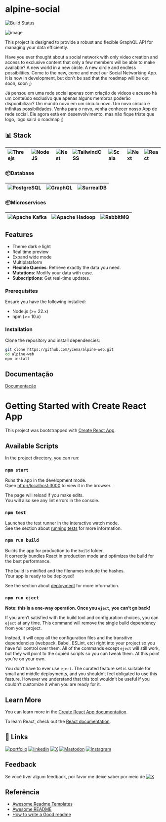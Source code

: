 # alpine-social

![Build Status](https://img.shields.io/badge/build-passing-brightgreen)

![image](static/assets/images/woman-doing-beauty-vlog.jpg)

This project is designed to provide a robust and flexible GraphQL API for managing your data efficiently.

Have you ever thought about a social network with only video creation and access to exclusive content that only a few members will be able to make available? A new world in a new circle. A new circle and endless possibilities. Come to the new, come and meet our Social Networking App.
It is now in development, but don't be sad that the roadmap will be out soon, soon ;)

Já pensou em uma rede social apenas com criação de vídeos e acesso há um conteúdo exclusivo que apenas alguns membros poderão disponibilizar? Um mundo novo em um círculo novo. Um novo círculo e infinitas possibilidades. Venha para o novo, venha conhecer nosso App de rede social.
Ele agora está em desenvolvimento, mas não fique triste que logo, logo sairá o roadmap ;)










## 📊 Stack
| ![Threejs](https://img.shields.io/badge/threejs-black?style=for-the-badge&logo=three.js&logoColor=white) | ![NodeJS](https://img.shields.io/badge/node.js-6DA55F?style=for-the-badge&logo=node.js&logoColor=white) | ![Nest](https://img.shields.io/badge/nestjs-%23E0234E.svg?style=for-the-badge&logo=nestjs&logoColor=white) | ![TailwindCSS](https://img.shields.io/badge/tailwindcss-%2338B2AC.svg?style=for-the-badge&logo=tailwind-css&logoColor=white) | ![Scala](https://img.shields.io/badge/scala-%23DC322F.svg?style=for-the-badge&logo=scala&logoColor=white) | ![Next](https://img.shields.io/badge/Next-black?style=for-the-badge&logo=next.js&logoColor=white) | ![React](https://img.shields.io/badge/react-%2320232a.svg?style=for-the-badge&logo=react&logoColor=%2361DAFB) |
| :---------- | :--------- | :---|:---|:--|:---|:----

 
### 📦Database

| ![PostgreSQL](https://img.shields.io/badge/PostgreSQL-000?style=for-the-badge&logo=postgresql) | ![GraphQL](https://img.shields.io/badge/GraphQl-E10098?style=for-the-badge&logo=graphql&logoColor=white) | ![SurrealDB](https://img.shields.io/badge/SurrealDB-FF00A0?style=for-the-badge&logo=surrealdb&logoColor=white) |
| :------ | :------ | :----- |

### 📦Microservices

| ![Apache Kafka](https://img.shields.io/badge/Apache%20Kafka-000?style=for-the-badge&logo=apachekafka) | ![Apache Hadoop](https://img.shields.io/badge/Apache%20Hadoop-66CCFF?style=for-the-badge&logo=apachehadoop&logoColor=black) | ![RabbitMQ](https://img.shields.io/badge/Rabbitmq-FF6600?style=for-the-badge&logo=rabbitmq&logoColor=white) |
| :------ | :------ | :---


## Features

- Theme dark e light
- Real time preview
- Expand wide mode
- Multiplataform
- **Flexible Queries**: Retrieve exactly the data you need.
- **Mutations**: Modify your data with ease.
- **Subscriptions**: Get real-time updates.

### Prerequisites

Ensure you have the following installed:

- Node.js (>= 22.x)
- npm (>= 10.x)

### Installation

Clone the repository and install dependencies:

```bash
git clone https://github.com/ycema/alpine-web.git
cd alpine-web
npm install
```


## Documentação

[Documentação](https://link-da-documentação)

# Getting Started with Create React App

This project was bootstrapped with [Create React App](https://github.com/facebook/create-react-app).

## Available Scripts

In the project directory, you can run:

### `npm start`

Runs the app in the development mode.\
Open [http://localhost:3000](http://localhost:3000) to view it in the browser.

The page will reload if you make edits.\
You will also see any lint errors in the console.

### `npm test`

Launches the test runner in the interactive watch mode.\
See the section about [running tests](https://facebook.github.io/create-react-app/docs/running-tests) for more information.

### `npm run build`

Builds the app for production to the `build` folder.\
It correctly bundles React in production mode and optimizes the build for the best performance.

The build is minified and the filenames include the hashes.\
Your app is ready to be deployed!

See the section about [deployment](https://facebook.github.io/create-react-app/docs/deployment) for more information.

### `npm run eject`

**Note: this is a one-way operation. Once you `eject`, you can’t go back!**

If you aren’t satisfied with the build tool and configuration choices, you can `eject` at any time. This command will remove the single build dependency from your project.

Instead, it will copy all the configuration files and the transitive dependencies (webpack, Babel, ESLint, etc) right into your project so you have full control over them. All of the commands except `eject` will still work, but they will point to the copied scripts so you can tweak them. At this point you’re on your own.

You don’t have to ever use `eject`. The curated feature set is suitable for small and middle deployments, and you shouldn’t feel obligated to use this feature. However we understand that this tool wouldn’t be useful if you couldn’t customize it when you are ready for it.

## Learn More

You can learn more in the [Create React App documentation](https://facebook.github.io/create-react-app/docs/getting-started).

To learn React, check out the [React documentation](https://reactjs.org/).

## 🔗 Links
[![portfolio](https://img.shields.io/badge/my_portfolio-000?style=for-the-badge&logo=ko-fi&logoColor=white)](https://www.behance.net/gamelabb)
[![linkedin](https://img.shields.io/badge/linkedin-0A66C2?style=for-the-badge&logo=linkedin&logoColor=white)](https://www.linkedin.com/in/marcos-morais-3ab65620a/)
[![X](https://img.shields.io/badge/X-%23000000.svg?style=for-the-badge&logo=X&logoColor=white)](https://x.com/DarkkGhost)
[![Mastodon](https://img.shields.io/badge/Mastodon-6364FF?style=flat&logo=mastodon&logoColor=white)](https://mastodon.social/@markmsx)
[![Instagram](https://img.shields.io/badge/Instagram-E4405F?style=flat&logo=instagram&logoColor=white)](https://www.instagram.com/xmarcoss.x)



## Feedback

Se você tiver algum feedback, por favor me deixe saber por meio de [![X](https://img.shields.io/badge/X-%23000000.svg?style=for-the-badge&logo=X&logoColor=white)](https://x.com/DarkkGhost)


## Referência

 - [Awesome Readme Templates](https://awesomeopensource.com/project/elangosundar/awesome-README-templates)
 - [Awesome README](https://github.com/matiassingers/awesome-readme)
 - [How to write a Good readme](https://bulldogjob.com/news/449-how-to-write-a-good-readme-for-your-github-project)

